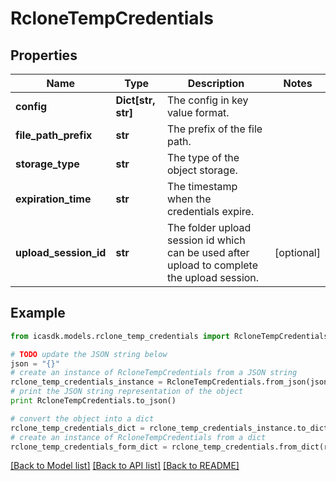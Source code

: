 # RcloneTempCredentials


## Properties
Name | Type | Description | Notes
------------ | ------------- | ------------- | -------------
**config** | **Dict[str, str]** | The config in key value format. | 
**file_path_prefix** | **str** | The prefix of the file path. | 
**storage_type** | **str** | The type of the object storage. | 
**expiration_time** | **str** | The timestamp when the credentials expire. | 
**upload_session_id** | **str** | The folder upload session id which can be used after upload to complete the upload session. | [optional] 

## Example

```python
from icasdk.models.rclone_temp_credentials import RcloneTempCredentials

# TODO update the JSON string below
json = "{}"
# create an instance of RcloneTempCredentials from a JSON string
rclone_temp_credentials_instance = RcloneTempCredentials.from_json(json)
# print the JSON string representation of the object
print RcloneTempCredentials.to_json()

# convert the object into a dict
rclone_temp_credentials_dict = rclone_temp_credentials_instance.to_dict()
# create an instance of RcloneTempCredentials from a dict
rclone_temp_credentials_form_dict = rclone_temp_credentials.from_dict(rclone_temp_credentials_dict)
```
[[Back to Model list]](../README.md#documentation-for-models) [[Back to API list]](../README.md#documentation-for-api-endpoints) [[Back to README]](../README.md)


